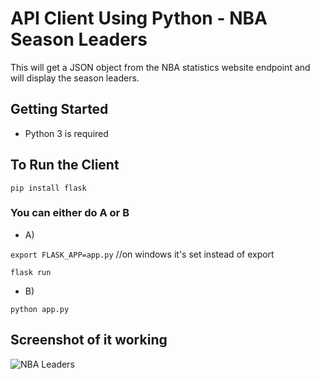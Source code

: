 # API Client Using Python - NBA Season Leaders

This will get a JSON object from the NBA statistics website endpoint and will display the season leaders.

## Getting Started

- Python 3 is required

## To Run the Client
 
`pip install flask`

### You can either do A or B

- A)

`export FLASK_APP=app.py` //on windows it's set instead of export

`flask run`

- B)

`python app.py`

## Screenshot of it working

![NBA Leaders](/static/APIClient)

